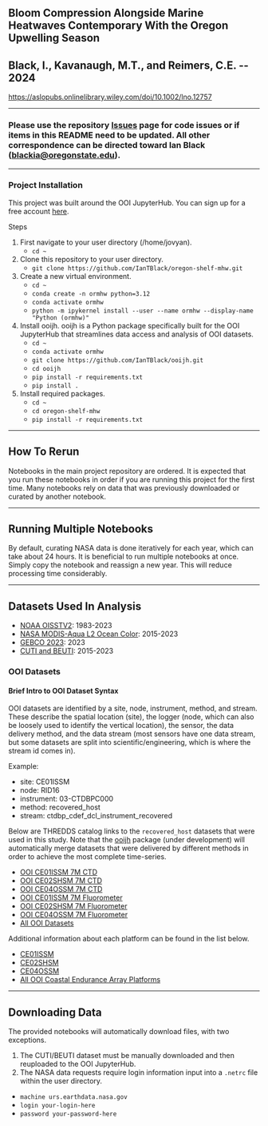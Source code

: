 ## Bloom Compression Alongside Marine Heatwaves Contemporary With the Oregon Upwelling Season
## Black, I., Kavanaugh, M.T., and Reimers, C.E. -- 2024

https://aslopubs.onlinelibrary.wiley.com/doi/10.1002/lno.12757

***
### Please use the repository [Issues](https://github.com/IanTBlack/oregon-shelf-mhw/issues) page for code issues or if items in this README need to be updated. All other correspondence can be directed toward Ian Black (blackia@oregonstate.edu).
***


### Project Installation
This project was built around the OOI JupyterHub. You can sign up for a free account [here](https://jupyter.oceanobservatories.org).

Steps
1. First navigate to your user directory (/home/jovyan).
    - `cd ~`
2. Clone this repository to your user directory.
    - `git clone https://github.com/IanTBlack/oregon-shelf-mhw.git`
3. Create a new virtual environment.
   - `cd ~`
   - `conda create -n ormhw python=3.12`
   - `conda activate ormhw`
   - `python -m ipykernel install --user --name ormhw --display-name "Python (ormhw)"`
4. Install ooijh. ooijh is a Python package specifically built for the OOI JupyterHub that streamlines data access and analysis of OOI datasets.
    - `cd ~`
    - `conda activate ormhw`
    - `git clone https://github.com/IanTBlack/ooijh.git`
    - `cd ooijh`
    - `pip install -r requirements.txt`
    - `pip install .`
5. Install required packages.
    - `cd ~`
    - `cd oregon-shelf-mhw`
    - `pip install -r requirements.txt`
    
***

## How To Rerun
Notebooks in the main project repository are ordered. It is expected that you run these notebooks in order if you are running this project for the first time. Many notebooks rely on data that was previously downloaded or curated by another notebook.

***

## Running Multiple Notebooks
By default, curating NASA data is done iteratively for each year, which can take about 24 hours. 
It is beneficial to run multiple notebooks at once. Simply copy the notebook and reassign a new year.
This will reduce processing time considerably.

***
    
## Datasets Used In Analysis
- [NOAA OISSTV2](https://psl.noaa.gov/data/gridded/data.noaa.oisst.v2.highres.html): 1983-2023
- [NASA MODIS-Aqua L2 Ocean Color](https://search.earthdata.nasa.gov/search/granules?portal=idn&p=C2330511440-OB_DAAC&pg[0][v]=f&pg[0][qt]=2015-04-01T00%3A00%3A00.000Z%2C2023-12-31T23%3A59%3A59.999Z&pg[0][gsk]=-start_date&q=Aqua&fi=MODIS&fdc=Ocean%2BBiology%2BDistributed%2BActive%2BArchive%2BCenter%2B%2528OB.DAAC%2529&fl=2%2B-%2BGeophys.%2BVariables%252C%2BSensor%2BCoordinates&gdf=NetCDF&tl=1713721830.004!3!!&lat=43.27790324375852&long=-144.80859375&zoom=4): 2015-2023
- [GEBCO 2023](https://www.gebco.net/data_and_products/gridded_bathymetry_data/#global): 2023
- [CUTI and BEUTI](https://mjacox.com/upwelling-indices/): 2015-2023


### OOI Datasets

#### Brief Intro to OOI Dataset Syntax
OOI datasets are identified by a site, node, instrument, method, and stream. These describe the spatial location (site), the logger (node, which can also be loosely used to identify the vertical location), the sensor, the data delivery method, and the data stream (most sensors have one data stream, but some datasets are split into scientific/engineering, which is where the stream id comes in). 

Example:
- site: CE01ISSM
- node: RID16
- instrument: 03-CTDBPC000
- method: recovered_host
- stream: ctdbp_cdef_dcl_instrument_recovered 

Below are THREDDS catalog links to the `recovered_host` datasets that were used in this study. Note that the [ooijh](https://github.com/IanTBlack/ooijh) package (under development) will automatically merge datasets that were delivered by different methods in order to achieve the most complete time-series.

- [OOI CE01ISSM 7M CTD](https://thredds.dataexplorer.oceanobservatories.org/thredds/catalog/ooigoldcopy/public/CE01ISSM-RID16-03-CTDBPC000-recovered_host-ctdbp_cdef_dcl_instrument_recovered/catalog.html)
- [OOI CE02SHSM 7M CTD](https://thredds.dataexplorer.oceanobservatories.org/thredds/catalog/ooigoldcopy/public/CE02SHSM-RID27-03-CTDBPC000-recovered_host-ctdbp_cdef_dcl_instrument_recovered/catalog.html)
- [OOI CE04OSSM 7M CTD](https://thredds.dataexplorer.oceanobservatories.org/thredds/catalog/ooigoldcopy/public/CE04OSSM-RID27-03-CTDBPC000-recovered_host-ctdbp_cdef_dcl_instrument_recovered/catalog.html)
- [OOI CE01ISSM 7M Fluorometer](https://thredds.dataexplorer.oceanobservatories.org/thredds/catalog/ooigoldcopy/public/CE01ISSM-RID16-02-FLORTD000-recovered_host-flort_sample/catalog.html)
- [OOI CE02SHSM 7M Fluorometer](https://thredds.dataexplorer.oceanobservatories.org/thredds/catalog/ooigoldcopy/public/CE02SHSM-RID27-02-FLORTD000-recovered_host-flort_sample/catalog.html)
- [OOI CE04OSSM 7M Fluorometer](https://thredds.dataexplorer.oceanobservatories.org/thredds/catalog/ooigoldcopy/public/CE04OSSM-RID27-02-FLORTD000-recovered_host-flort_sample/catalog.html)
- [All OOI Datasets](https://thredds.dataexplorer.oceanobservatories.org/thredds/catalog/ooigoldcopy/public/catalog.html)

Additional information about each platform can be found in the list below.
- [CE01ISSM](https://oceanobservatories.org/site/ce01issm/)
- [CE02SHSM](https://oceanobservatories.org/site/ce02shsm/)
- [CE04OSSM](https://oceanobservatories.org/site/ce04ossm/)
- [All OOI Coastal Endurance Array Platforms](https://oceanobservatories.org/array/coastal-endurance/)

***
## Downloading Data
The provided notebooks will automatically download files, with two exceptions.
1. The CUTI/BEUTI dataset must be manually downloaded and then reuploaded to the OOI JupyterHub.
2. The NASA data requests require login information input into a `.netrc` file within the user directory.
- `machine urs.earthdata.nasa.gov`
- `login your-login-here`
- `password your-password-here`

